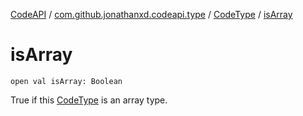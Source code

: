 [CodeAPI](../../index.md) / [com.github.jonathanxd.codeapi.type](../index.md) / [CodeType](index.md) / [isArray](.)

# isArray

`open val isArray: Boolean`

True if this [CodeType](index.md) is an array type.

